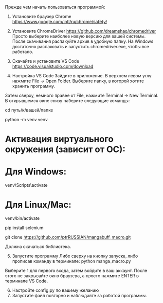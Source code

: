 Прежде чем начать пользоваться программой:

1. Установите браузер Chrome
https://www.google.com/intl/ru/chrome/safety/

2. Установите ChromeDriver
https://github.com/dreamshao/chromedriver
Просто выберите наиболее новую версию для вашей системы. После скачивания распакуйте архив в удобную папку. На Windows достаточно распаковать и запустить chromedriver.exe, чтобы все работало.

3. Скачайте и установите VS Code
https://code.visualstudio.com/download

4. Настройка VS Code
Зайдите в приложение.
В верхнем левом углу нажмите File -> Open Folder.
Выберите папку, в которой хотите хранить программу.

Затем сверху, немного правее от File, нажмите Terminal -> New Terminal.
В открывшемся окне снизу наберите следующие команды:

cd путь/к/вашей/папке

python -m venv venv

# Активация виртуального окружения (зависит от ОС):
# Для Windows:
venv\Scripts\activate
# Для Linux/Mac:
venv/bin/activate

pip install selenium

git clone https://github.com/ptrRUSSIAN/mangabuff_macro.git

Должна скачаться библиотека.

5. Запустите программу
Либо сверху на кнопку запуска, либо прописав команду в терминале:
python manga_macro.py

Выберите 1 для первого входа, затем войдите в ваш аккаунт.
После этого не закрывайте окно браузера, а просто нажмите ENTER в терминале VS Code.

6. Настройте config.py по вашему желанию
7. Запустите файл повторно и наблюдайте за работой программы.
